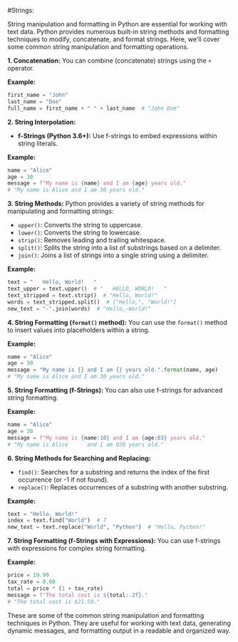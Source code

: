 #Strings:

String manipulation and formatting in Python are essential for working with text data. Python provides numerous built-in string methods and formatting techniques to modify, concatenate, and format strings. Here, we'll cover some common string manipulation and formatting operations.

**1. Concatenation:**
You can combine (concatenate) strings using the `+` operator.

**Example:**
```python
first_name = "John"
last_name = "Doe"
full_name = first_name + " " + last_name  # "John Doe"
```

**2. String Interpolation:**
   - **f-Strings (Python 3.6+):** Use f-strings to embed expressions within string literals.

**Example:**
```python
name = "Alice"
age = 30
message = f"My name is {name} and I am {age} years old."
# "My name is Alice and I am 30 years old."
```

**3. String Methods:**
Python provides a variety of string methods for manipulating and formatting strings:
   - `upper()`: Converts the string to uppercase.
   - `lower()`: Converts the string to lowercase.
   - `strip()`: Removes leading and trailing whitespace.
   - `split()`: Splits the string into a list of substrings based on a delimiter.
   - `join()`: Joins a list of strings into a single string using a delimiter.

**Example:**
```python
text = "   Hello, World!   "
text_upper = text.upper()  # "   HELLO, WORLD!   "
text_stripped = text.strip()  # "Hello, World!"
words = text_stripped.split()  # ["Hello,", "World!"]
new_text = "-".join(words)  # "Hello,-World!"
```

**4. String Formatting (`format()` method):**
You can use the `format()` method to insert values into placeholders within a string.

**Example:**
```python
name = "Alice"
age = 30
message = "My name is {} and I am {} years old.".format(name, age)
# "My name is Alice and I am 30 years old."
```

**5. String Formatting (f-Strings):**
You can also use f-strings for advanced string formatting.

**Example:**
```python
name = "Alice"
age = 30
message = f"My name is {name:10} and I am {age:03} years old."
# "My name is Alice      and I am 030 years old."
```

**6. String Methods for Searching and Replacing:**
   - `find()`: Searches for a substring and returns the index of the first occurrence (or -1 if not found).
   - `replace()`: Replaces occurrences of a substring with another substring.

**Example:**
```python
text = "Hello, World!"
index = text.find("World")  # 7
new_text = text.replace("World", "Python")  # "Hello, Python!"
```

**7. String Formatting (f-Strings with Expressions):**
You can use f-strings with expressions for complex string formatting.

**Example:**
```python
price = 19.99
tax_rate = 0.08
total = price * (1 + tax_rate)
message = f"The total cost is ${total:.2f}."
# "The total cost is $21.59."
```

These are some of the common string manipulation and formatting techniques in Python. They are useful for working with text data, generating dynamic messages, and formatting output in a readable and organized way.